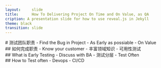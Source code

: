 ```yaml
---
layout:     slide
title:      How To Delivering Project On Time and On Value, as QA
cription: A presentation slide for how to use reveal.js in Jekyll
theme: black
transition: slide
---
```


<section data-markdown>
# 测试团队职责
- Find the Bug in Project
- As Early as possiable
- On Value
</section>

<section data-markdown>
## 如何完成职责
- Know your customer
- 丰富领域知识
- 可用性测试
</section>

<section data-markdown>
## What is Early Testing
- Discuss with BA
- 测试分层
- Test Often
</section>

<section data-markdown>
## How to Test often
- Devops
- CI/CD
</section>

